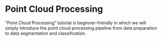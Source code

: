 # Point Cloud Processing

“Point Cloud Processing” tutorial is beginner-friendly in which we will simply introduce the point cloud processing pipeline from data preparation to data segmentation and classification.

